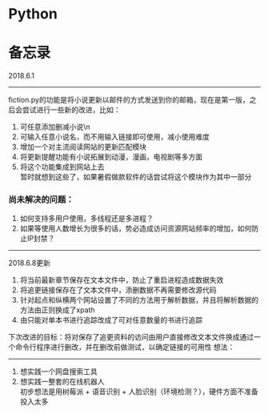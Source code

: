 # Python
备忘录
========================
2018.6.1
_____________________________
fiction.py的功能是将小说更新以邮件的方式发送到你的邮箱，现在是第一版，之后会尝试进行一些新的改进，比如：
1.  可任意添加删减小说\n
2.  可输入任意小说名，而不用输入链接即可使用，减小使用难度  
3.  增加一个对主流阅读网站的更新匹配模块
4.  将更新提醒功能有小说拓展到动漫，漫画，电视剧等多方面
5.  将这个功能集成到网站上去  
暂时就想到这些了，如果暑假做款软件的话尝试将这个模块作为其中一部分  
### 尚未解决的问题：
1.  如何支持多用户使用，多线程还是多进程？
2.  如果等使用人数增长为很多的话，势必造成访问资源网站频率的增加，如何防止IP封禁？
______________________________________________
2018.6.8更新

1. 将当前最新章节保存在文本文件中，防止了重启进程造成数据失效
2. 将追更链接保存在了文本文件中，添删数据不再需要修改源代码
3. 针对起点和纵横两个网站设置了不同的方法用于解析数据，并且将解析数据的方法由正则换成了xpath
4. 由只能对单本书进行追踪改成了可对任意数量的书进行追踪

下次改进的目标：将对保存了追更资料的访问由用户直接修改文本文件换成通过一个命令行程序进行删改，并在删改前做测试，以确定链接的可用性
想法：
_____________________________________
1. 想实践一个网盘搜索工具
2. 想实践一整套的在线机器人  
初步想法是用树莓派 + 语音识别 + 人脸识别（环境检测？），硬件方面不准备投入太多
